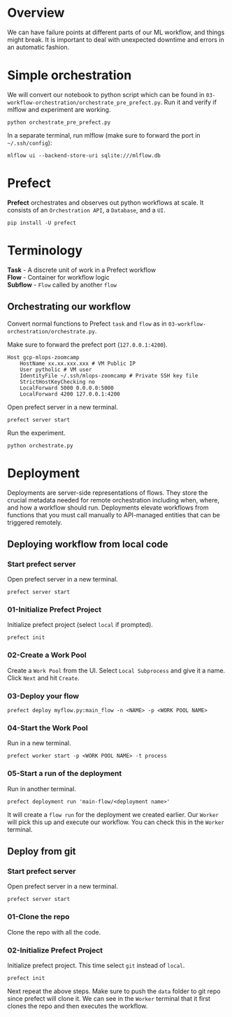 # Overview
We can have failure points at different parts of our ML workflow, and things might break. It is important to deal with unexpected downtime and errors in an automatic fashion. 

# Simple orchestration
We will convert our notebook to python script which can be found in `03-workflow-orchestration/orchestrate_pre_prefect.py`. Run it and verify if mlflow and experiment are working.

```
python orchestrate_pre_prefect.py
```

In a separate terminal, run mlflow (make sure to forward the port in `~/.ssh/config`):
```
mlflow ui --backend-store-uri sqlite:///mlflow.db
```

# Prefect
**Prefect** orchestrates and observes out python workflows at scale. It consists of an `Orchestration API`, a `Database`, and a `UI`.
```
pip install -U prefect
```

# Terminology
**Task** - A discrete unit of work in a Prefect workflow<br>
**Flow** - Container for workflow logic<br>
**Subflow** - `Flow` called by another `flow`

## Orchestrating our workflow
Convert normal functions to Prefect `task` and `flow` as in `03-workflow-orchestration/orchestrate.py`.

Make sure to forward the prefect port (`127.0.0.1:4200`).
```
Host gcp-mlops-zoomcamp
    HostName xx.xx.xxx.xxx # VM Public IP
    User pytholic # VM user
    IdentityFile ~/.ssh/mlops-zoomcamp # Private SSH key file
    StrictHostKeyChecking no
    LocalForward 5000 0.0.0.0:5000
    LocalForward 4200 127.0.0.1:4200
```

Open prefect server in a new terminal.
```
prefect server start
```

Run the experiment.
```
python orchestrate.py
```

# Deployment
Deployments are server-side representations of flows. They store the crucial metadata needed for remote orchestration including when, where, and how a workflow should run. Deployments elevate workflows from functions that you must call manually to API-managed entities that can be triggered remotely.

## Deploying workflow from local code

### Start prefect server
Open prefect server in a new terminal.
```
prefect server start
```

### 01-Initialize Prefect Project
Initialize prefect project (select `local` if prompted).
```
prefect init
```

### 02-Create a Work Pool
Create a `Work Pool` from the UI. Select `Local Subprocess` and give it a name. Click `Next` and hit `Create`.

### 03-Deploy your flow
```
prefect deploy myflow.py:main_flow -n <NAME> -p <WORK POOL NAME> 
```

### 04-Start the Work Pool
Run in a new terminal.
```
prefect worker start -p <WORK POOL NAME> -t process
```

### 05-Start a run of the deployment
Run in another terminal.
```
prefect deployment run 'main-flow/<deployment name>'
```
It will create a `flow run` for the deployment we created earlier. Our `Worker` will pick this up and execute our workflow. You can check this in the `Worker` terminal.

## Deploy from git

### Start prefect server
Open prefect server in a new terminal.
```
prefect server start
```

### 01-Clone the repo
Clone the repo with all the code.

### 02-Initialize Prefect Project
Initialize prefect project. This time select `git` instead of `local`.
```
prefect init
```

Next repeat the above steps. Make sure to push the `data` folder to git repo since prefect will clone it. We can see in the `Worker` terminal that it first clones the repo and then executes the workflow.